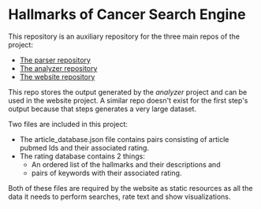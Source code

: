 # Hallmarks of Cancer Search Engine

This repository is an auxiliary repository for the three main repos of the project: 
- [The parser repository]()
- [The analyzer repository]()
- [The website repository]()

This repo stores the output generated by the *analyzer* project and can be used in the website project. A similar repo doesn't exist for the first step's output because that steps generates a very large dataset. 

Two files are included in this project:
- The article_database.json file contains pairs consisting of article pubmed Ids and their associated rating.
- The rating database contains 2 things:
    - An ordered list of the hallmarks and their descriptions and
    - pairs of keywords with their associated rating.

Both of these files are required by the website as static resources as all the data it needs to perform searches, rate text and show visualizations.
